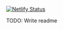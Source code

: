 [![Netlify Status](https://api.netlify.com/api/v1/badges/6db3710f-9325-4670-bb1c-aa3881a553ae/deploy-status)](https://app.netlify.com/sites/lunchtrak/deploys)

TODO: Write readme
